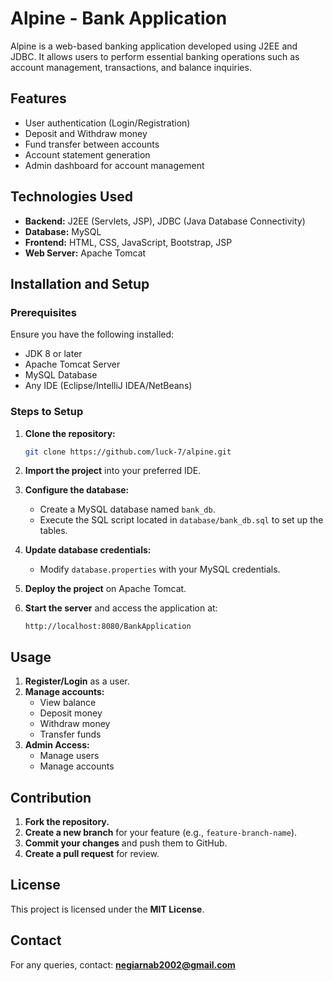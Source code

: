 # Alpine - Bank Application

Alpine is a web-based banking application developed using J2EE and JDBC. It allows users to perform essential banking operations such as account management, transactions, and balance inquiries.

## Features

- User authentication (Login/Registration)
- Deposit and Withdraw money
- Fund transfer between accounts
- Account statement generation
- Admin dashboard for account management

## Technologies Used

- **Backend:** J2EE (Servlets, JSP), JDBC (Java Database Connectivity)
- **Database:** MySQL
- **Frontend:** HTML, CSS, JavaScript, Bootstrap, JSP
- **Web Server:** Apache Tomcat

## Installation and Setup

### Prerequisites

Ensure you have the following installed:

- JDK 8 or later
- Apache Tomcat Server
- MySQL Database
- Any IDE (Eclipse/IntelliJ IDEA/NetBeans)

### Steps to Setup

1. **Clone the repository:**
   ```bash
   git clone https://github.com/luck-7/alpine.git
   ```

2. **Import the project** into your preferred IDE.

3. **Configure the database:**
   - Create a MySQL database named `bank_db`.
   - Execute the SQL script located in `database/bank_db.sql` to set up the tables.

4. **Update database credentials:**
   - Modify `database.properties` with your MySQL credentials.

5. **Deploy the project** on Apache Tomcat.

6. **Start the server** and access the application at:
   ```
   http://localhost:8080/BankApplication
   ```

## Usage

1. **Register/Login** as a user.
2. **Manage accounts:**
   - View balance
   - Deposit money
   - Withdraw money
   - Transfer funds
3. **Admin Access:**
   - Manage users
   - Manage accounts

## Contribution

1. **Fork the repository.**
2. **Create a new branch** for your feature (e.g., `feature-branch-name`).
3. **Commit your changes** and push them to GitHub.
4. **Create a pull request** for review.

## License

This project is licensed under the **MIT License**.

## Contact

For any queries, contact: **negiarnab2002@gmail.com**

